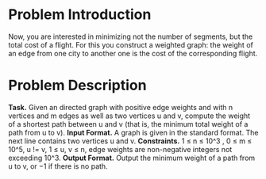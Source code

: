 # Problem Introduction
Now, you are interested in minimizing not the number of segments, but the total cost of a flight. For this
you construct a weighted graph: the weight of an edge from one city to another one is the cost of the
corresponding flight.

# Problem Description
**Task.** Given an directed graph with positive edge weights and with n vertices and m edges as well as two
vertices u and v, compute the weight of a shortest path between u and v (that is, the minimum total
weight of a path from u to v).
**Input Format.** A graph is given in the standard format. The next line contains two vertices u and v.
**Constraints.** 1 ≤ n ≤ 10^3 , 0 ≤ m ≤ 10^5, u != v, 1 ≤ u, v ≤ n, edge weights are non-negative integers not exceeding 10^3.
**Output Format.** Output the minimum weight of a path from u to v, or −1 if there is no path.